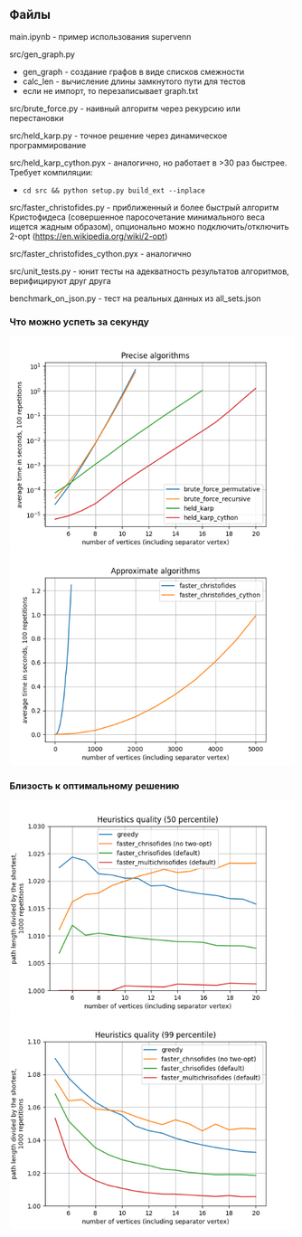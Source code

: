 ## Файлы

main.ipynb - пример использования supervenn

src/gen_graph.py
- gen_graph - создание графов в виде списков смежности
- calc_len - вычисление длины замкнутого пути для тестов
- если не импорт, то перезаписывает graph.txt

src/brute_force.py - наивный алгоритм через рекурсию или перестановки

src/held_karp.py - точное решение через динамическое программирование

src/held_karp_cython.pyx - аналогично, но работает в >30 раз быстрее. Требует компиляции:
  - `cd src && python setup.py build_ext --inplace`

src/faster_christofides.py - приближенный и более быстрый алгоритм Кристофидеса
 (совершенное паросочетание минимального веса ищется жадным образом),
 опционально можно подключить/отключить 2-opt
 (https://en.wikipedia.org/wiki/2-opt)

src/faster_christofides_cython.pyx - аналогично

src/unit_tests.py - юнит тесты на адекватность результатов алгоритмов, верифицируют друг друга

benchmark_on_json.py - тест на реальных данных из all_sets.json


### Что можно успеть за секунду

![alt text](https://github.com/das67333/supervenn_tsp/blob/main/plots/x100_performance_precise.png)
![alt text](https://github.com/das67333/supervenn_tsp/blob/main/plots/x100_performance_approximate.png)


### Близость к оптимальному решению

![alt text](https://github.com/das67333/supervenn_tsp/blob/main/plots/x1000_heuristics_quality_20_50.png)
![alt text](https://github.com/das67333/supervenn_tsp/blob/main/plots/x1000_heuristics_quality_20_99.png)
